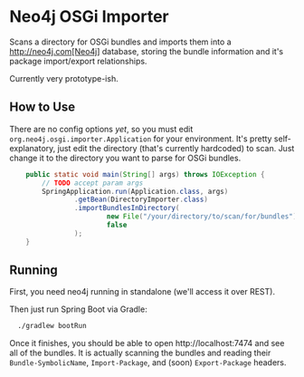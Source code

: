 # Neo4j OSGi Importer

Scans a directory for OSGi bundles and imports them into a http://neo4j.com[Neo4j] database, storing the bundle information and it's package import/export relationships.

Currently very prototype-ish.

## How to Use

There are no config options _yet_, so you must edit `org.neo4j.osgi.importer.Application` for your environment.  It's pretty self-explanatory, just edit the directory (that's currently hardcoded) to scan.  Just change it to the directory you want to parse for OSGi bundles.

```java
    public static void main(String[] args) throws IOException {
        // TODO accept param args
        SpringApplication.run(Application.class, args)
                .getBean(DirectoryImporter.class)
                .importBundlesInDirectory(
                        new File("/your/directory/to/scan/for/bundles"),
                        false
                );
    }
```

## Running 

First, you need neo4j running in standalone (we'll access it over REST).

Then just run Spring Boot via Gradle:

```bash
  ./gradlew bootRun
```

Once it finishes, you should be able to open http://localhost:7474 and see all of the bundles.
It is actually scanning the bundles and reading their `Bundle-SymbolicName`, `Import-Package`, and (soon) `Export-Package` headers.
